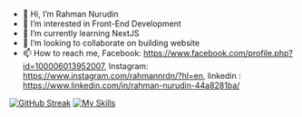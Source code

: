 - 👋 Hi, I’m Rahman Nurudin
- 👀 I’m interested in Front-End Development
- 🌱 I’m currently learning NextJS
- 💞️ I’m looking to collaborate on building website
- 📫 How to reach me, Facebook: https://www.facebook.com/profile.php?id=100006013952007, Instagram: https://www.instagram.com/rahmannrdn/?hl=en, linkedin : https://www.linkedin.com/in/rahman-nurudin-44a8281ba/


[![GitHub Streak](https://streak-stats.demolab.com?user=TraFost&theme=github-dark&hide_border=true&currStreakLabel=EB5454)](https://git.io/streak-stats)
[![My Skills](https://skillicons.dev/icons?i=js,html,css,git,react,redux)](https://skillicons.dev)
